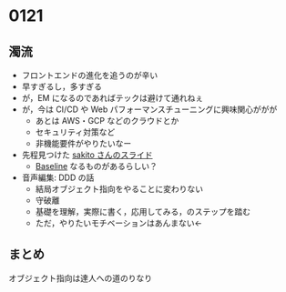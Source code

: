 # 0121

## 濁流

- フロントエンドの進化を追うのが辛い
- 早すぎるし，多すぎる
- が，EM になるのであればテックは避けて通れねぇ
- が，今は CI/CD や Web パフォーマンスチューニングに興味関心ががが
  - あとは AWS・GCP などのクラウドとか
  - セキュリティ対策など
  - 非機能要件がやりたいなー
- 先程見つけた [sakito さんのスライド](https://speakerdeck.com/sakito/2023nian-nohurontoendozhen-rifan-rito2024nian)
  - [Baseline](https://developer.mozilla.org/ja/docs/Glossary/Baseline/Compatibility) なるものがあるらしい？
- 音声編集: DDD の話
  - 結局オブジェクト指向をやることに変わりない
  - 守破離
  - 基礎を理解，実際に書く，応用してみる，のステップを踏む
  - ただ，やりたいモチベーションはあんまない←

## まとめ

オブジェクト指向は達人への道のりなり